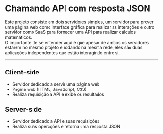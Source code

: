 # Chamando API com resposta JSON  
 Este projeto consiste em dois servidores simples, um servidor para prover uma página web como interface gráfica para realizar as interações e outro servidor como SaaS para fornecer uma API para realizar cálculos matemáticos.  
 O importante de se entender aqui é que apesar de ambos os servidores estarem no mesmo projeto e rodando na mesma rede, eles são duas aplicações independentes que estão interagindo entre si.  

---  

## Client-side
- Servidor dedicado a servir uma página web  
- Página web (HTML, JavaScript, CSS)  
- Realiza requisição a API e exibe os resultados  


## Server-side  
- Servidor dedicado a API e suas requisições  
- Realiza suas operações e retorna uma resposta JSON  